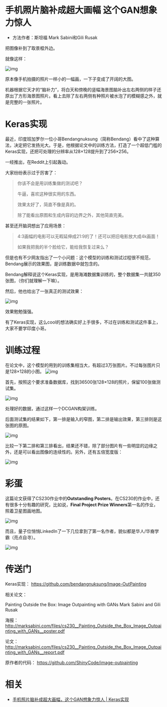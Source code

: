 
# 手机照片脑补成超大画幅 这个GAN想象力惊人


- 方法作者：斯坦福 Mark Sabini和Gili Rusak


把图像补到了取景框外边。


就像这样：

﻿![img](https://mmbiz.qpic.cn/mmbiz_png/YicUhk5aAGtDIIUtfgBzDPpmUNw2FVuIicjsVia1fKTLic0vwpr2Jz5MVQp5n14qHAlxuHic0kKicSO94ib0ibKNDnaPLQ/640?wx_fmt=png&tp=webp&wxfrom=5&wx_lazy=1&wx_co=1)﻿

原本像手机拍摄的照片一样小的一幅画，一下子变成了开阔的大图。

机器根据它天才的“脑补力”，将白天和傍晚的竖幅海景图脑补出左右两侧的样子还原出了方形海景图照片。看上去除了左右两侧有种照片被水泡了的模糊感之外，就是完整的一张照片。

# Keras实现

最近，印度班加罗尔一位小哥Bendangnuksung（简称Bendang）看中了这种算法，决定把它发扬光大。于是，他根据论文中的训练方法，打造了一个超低门槛的Keras实现，还把可处理的分辨率从128×128提升到了256×256。

一经推出，在Reddit上引起轰动。

大家纷纷表示过于厉害了：

> 你该不会是用训练集做的测试吧？
>
> 牛逼，喜欢这种很实用的东西。
>
> 效果太好了，简直不像是真的。
>
> 除了能看出原图和生成内容的边界之外，其他简直完美。

甚至还开脑洞想出了应用场景：

> 4:3画幅的电影可以无暇延伸成21:9的了！还可以把旧电影放大成4k画面！
>
> 如果我把我的半个脸给它，能给我恢复过来么？

但是也有不少网友指出了一个小问题：这个模型的训练和测试过程很不规范，Bendang展示的效果图，是训练数据中就包含的。

Bendang解释说这个Keras实现，是用海滩数据集训练的，整个数据集一共就350张图，（你们就理解一下嘛）。

然后，他也给出了一张真正的测试效果：

﻿![img](https://mmbiz.qpic.cn/mmbiz_jpg/YicUhk5aAGtDIIUtfgBzDPpmUNw2FVuIicjibVNnh72aIIDnS2YoW28lEBD3DFsmAibeR4wxzWx7nTBc9YypRJkx3A/640?wx_fmt=jpeg&tp=webp&wxfrom=5&wx_lazy=1&wx_co=1)﻿

效果勉勉强强。

有了Keras实现，这么cool的想法确实好上手很多，不过在训练和测试这件事上，大家不要学印度小哥。

# 训练过程

在论文中，这个模型的用到的训练集相当大，有超过3万张图片。不过每张图片只是128×128的小图。
﻿
﻿![img](https://mmbiz.qpic.cn/mmbiz_png/YicUhk5aAGtDIIUtfgBzDPpmUNw2FVuIic2MLibrrIMDhANW68lOyfRlcluNOiaNeTsib6Px9fGY6ENtqhkkpn0GMNw/640?wx_fmt=png&tp=webp&wxfrom=5&wx_lazy=1&wx_co=1)﻿

首先，按照这个要求准备数据库，找到36500张128×128的照片，保留100张做测试集。

﻿![img](https://mmbiz.qpic.cn/mmbiz_png/YicUhk5aAGtDIIUtfgBzDPpmUNw2FVuIicA1q5IE92RmHGfOCI4Iic6APICk0uxetFcmMDwg16wdhq1zMDaKos6JA/640?wx_fmt=png&tp=webp&wxfrom=5&wx_lazy=1&wx_co=1)﻿

处理好的数据，通过这样一个DCGAN构架训练。

后面测试集的结果如下，第一排是输入的窄图，第二排是输出效果，第三排则是这张图的原图。

﻿![img](https://mmbiz.qpic.cn/mmbiz_png/YicUhk5aAGtDIIUtfgBzDPpmUNw2FVuIicmclg0Rbu6ibUTs8hHehACSLwVPVtN8CKHkMbvRNdy78twlJ2ukM4e6w/640?wx_fmt=png&tp=webp&wxfrom=5&wx_lazy=1&wx_co=1)﻿

比较一下第二排和第三排看出，结果还不错，除了部分图片有一些明显的边缘之外，还是可以看出图像的连续性的。另外，还有五倍宽度版：

﻿![img](https://mmbiz.qpic.cn/mmbiz_png/YicUhk5aAGtDIIUtfgBzDPpmUNw2FVuIic2rLetQaJrYxeR7vVMUubxqT65lz8EIt729GS9A7ZTn9aDcnpxHE9ibw/640?wx_fmt=png&tp=webp&wxfrom=5&wx_lazy=1&wx_co=1)﻿

# 彩蛋

这篇论文获得了CS230作业中的**Outstanding Posters**。在CS230的作业中，还有很多十分有趣的研究，比如说，**Final Project Prize Winners**第一名的作业，照着卫星图画地图。

﻿![img](https://mmbiz.qpic.cn/mmbiz_png/YicUhk5aAGtDIIUtfgBzDPpmUNw2FVuIicxnUxiaoPR2FbBSycJHBfc9st1Td4XTtaaN3vd3ibbryQyIRnS27TGribQ/640?wx_fmt=png&tp=webp&wxfrom=5&wx_lazy=1&wx_co=1)﻿

而且，量子位悄悄LinkedIn了一下几位拿到了第一名作者，貌似都是华人/华裔学霸（亮点自寻）。

﻿![img](https://mmbiz.qpic.cn/mmbiz_png/YicUhk5aAGtDIIUtfgBzDPpmUNw2FVuIicFgSZviamthEra8ZibhgbqfS3NLJCpMTbYibSJFHBYNrf6icfdbZ1wtDM2w/640?wx_fmt=png&tp=webp&wxfrom=5&wx_lazy=1&wx_co=1)﻿

# 传送门

Keras实现：
https://github.com/bendangnuksung/Image-OutPainting

相关论文：

Painting Outside the Box: Image Outpainting with GANs
Mark Sabini and Gili Rusak

海报：
http://marksabini.com/files/cs230__Painting_Outside_the_Box_Image_Outpainting_with_GANs__poster.pdf

论文：
http://marksabini.com/files/cs230__Painting_Outside_the_Box_Image_Outpainting_with_GANs__report.pdf

原作者的代码：
https://github.com/ShinyCode/image-outpainting


# 相关

- [手机照片脑补成超大画幅，这个GAN想象力惊人 | Keras实现](https://mp.weixin.qq.com/s?__biz=MzIzNjc1NzUzMw==&mid=2247501995&idx=4&sn=c1f8d0f4678084644df0797c9d7955e3&chksm=e8d07fd9dfa7f6cf88f111fbbeaabd652bf50a80a77936bd77a93ca5b44858a51b14569649f0&mpshare=1&scene=1&srcid=0801wKshmzI941MjFyWZdBV8#rd)
